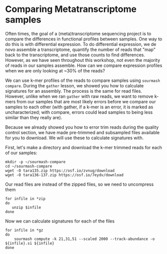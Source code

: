 # Comparing Metatranscriptome samples

Often times, the goal of a (meta)transcriptome sequencing project is
to compare the differences in functional profiles between samples. One way
to do this is with differential expression. To do differential expression,
we de novo assemble a transcriptome, quantify the number of reads that "map"
back to the transcriptome, and use those counts to find differences. However,
as we have seen throughout this workshop, not even the majority of reads in 
our samples assemble. How can we compare expression profiles when we are only
looking at ~30% of the reads?

We can use k-mer profiles of the reads to compare samples using `sourmash compare`.
During the `gather` lesson, we showed you how to calculate signatures for an assembly.
The process is the same for read files. However, unlike when we ran `gather` with raw
reads, we want to remove k-mers from our samples that are most likely errors before
we compare our samples to each other (with gather, if a k-mer is an error, it is
marked as uncharacterized; with compare, errors could lead samples to being less
similar than they really are). 

Because we already showed you how to error trim reads during the quality control 
section, we have made pre-trimmed and subsampled files available for you to download.
We will use these to calculate signatures with. 

First, let's make a directory and download the k-mer trimmed reads for each of our samples:
```
mkdir -p ~/sourmash-compare
cd ~/sourmash-compare
wget -O tara135.zip https://osf.io/zvnug/download
wget -O tara136-137.zip https://osf.io/7eydv/download
```

Our read files are instead of the zipped files, so we need to uncompress them
```
for infile in *zip
do
   unzip $infile
done
```

Now we can calculate signatures for each of the files
```
for infile in *gz
do
    sourmash compute -k 21,31,51 --scaled 2000 --track-abundance -o ${infile}.si ${infile}
done
```


